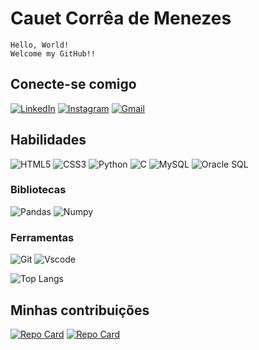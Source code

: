 # **Cauet Corrêa de Menezes** 
```
Hello, World!
Welcome my GitHub!!
```
## Conecte-se comigo 
[![LinkedIn](https://img.shields.io/badge/LinkedIn-0077B5?style=for-the-badge&logo=linkedin&logoColor=white)](https://www.linkedin.com/in/cauet-menezes/)
[![Instagram](https://img.shields.io/badge/-Instagram-%23E4405F?style=for-the-badge&logo=instagram&logoColor=white)](https://www.instagram.com/cauet.menezes/)
[![Gmail](https://img.shields.io/badge/Gmail-333333?style=for-the-badge&logo=gmail&logoColor=red)](mailto:cauetcorrea8@gmail.com)
## Habilidades 
![HTML5](https://img.shields.io/badge/HTML5-E34F26?style=for-the-badge&logo=html5&logoColor=white)
![CSS3](https://img.shields.io/badge/CSS3-1572B6?style=for-the-badge&logo=css3&logoColor=white)
![Python](https://img.shields.io/badge/python-000?style=for-the-badge&logo=python&logoColor=ffdd54)
![C](https://img.shields.io/badge/C-000?style=for-the-badge&logo=c&logoColor=white)
![MySQL](https://img.shields.io/badge/MySQL-00000F?style=for-the-badge&logo=mysql&logoColor=white)
![Oracle SQL](https://img.shields.io/badge/oracle-000?style=for-the-badge&logo=Oracle&logoColor=red)
### Bibliotecas 
![Pandas](https://img.shields.io/badge/Pandas-000?style=for-the-badge&logo=Pandas&logoColor=blue)
![Numpy](https://img.shields.io/badge/Numpy-000?style=for-the-badge&logo=numpy&logoColor=blue)
### Ferramentas
![Git](https://img.shields.io/badge/GIT-E44C30?style=for-the-badge&logo=git&logoColor=white)
![Vscode](https://img.shields.io/badge/Vscode-007ACC?style=for-the-badge&logo=visual-studio-code&logoColor=white)


![Top Langs](https://github-readme-stats-git-masterrstaa-rickstaa.vercel.app/api/top-langs/?username=Cauet-Menezes&layout=compact&bg_color=000&border_color=ff0000&title_color=E94D5F&text_color=FFF)
## Minhas contribuições 
[![Repo Card](https://github-readme-stats.vercel.app/api/pin/?username=Cauet-Menezes&repo=curso_pandas&bg_color=000&border_color=ff0000&show_icons=true&icon_color=30A3DC&title_color=E94D5F&text_color=FFF)](https://github.com/Cauet-Menezes/curso_pandas)
[![Repo Card](https://github-readme-stats.vercel.app/api/pin/?username=Cauet-Menezes&repo=IC-Data-Mining&bg_color=000&border_color=ff0000&show_icons=true&icon_color=30A3DC&title_color=E94D5F&text_color=FFF)](https://github.com/Cauet-Menezes/IC-Data-Mining)
